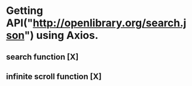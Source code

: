 # Getting API("http://openlibrary.org/search.json") using Axios.

## search function [X]
## infinite scroll function [X]